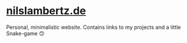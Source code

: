 # [nilslambertz.de]([https://nilslambertz.github.io])
Personal, minimalistic website.
Contains links to my projects and a little Snake-game 🙃